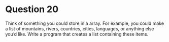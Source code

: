 <h1>Question 20</h1>

<p>Think of something you could store in a array. For example, you could make a list of mountains, rivers, countries, cities, languages, or anything else you’d like. Write a program that creates a list containing these items.</p>
